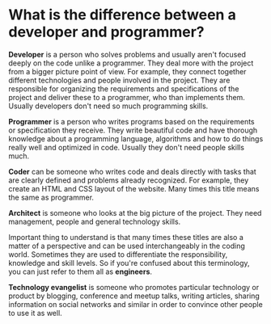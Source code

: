 # What is the difference between a developer and programmer?

**Developer** is a person who solves problems and usually aren't focused deeply
on the code unlike a programmer. They deal more with the project from a bigger
picture point of view. For example, they connect together different technologies
and people involved in the project. They are responsible for organizing the
requirements and specifications of the project and deliver these to a programmer,
who than implements them. Usually developers don't need so much programming skills.

**Programmer** is a person who writes programs based on the requirements or
specification they receive. They write beautiful code and have thorough knowledge
about a programming language, algorithms and how to do things really well and
optimized in code. Usually they don't need people skills much.

**Coder** can be someone who writes code and deals directly with tasks that are
clearly defined and problems already recognized. For example, they create an HTML
and CSS layout of the website. Many times this title means the same as programmer.

**Architect** is someone who looks at the big picture of the project. They need
management, people and general technology skills.

Important thing to understand is that many times these titles are also a matter
of a perspective and can be used interchangeably in the coding world. Sometimes
they are used to differentiate the responsibility, knowledge and skill levels.
So if you're confused about this terminology, you can just refer to them
all as **engineers**.

**Technology evangelist** is someone who promotes particular technology or product
by blogging, conference and meetup talks, writing articles, sharing information
on social networks and similar in order to convince other people to use it as well.
